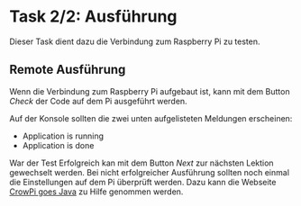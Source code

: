 # Task 2/2: Ausführung
Dieser Task dient dazu die Verbindung zum Raspberry Pi zu testen. 

## Remote Ausführung
Wenn die Verbindung zum Raspberry Pi aufgebaut ist, kann mit dem Button *Check* der Code auf dem Pi ausgeführt werden.

Auf der Konsole sollten die zwei unten aufgelisteten Meldungen erscheinen:

- Application is running 
- Application is done

War der Test Erfolgreich kan mit dem Button *Next* zur nächsten Lektion gewechselt werden. Bei nicht erfolgreicher 
Ausführung sollten noch einmal die Einstellungen auf dem Pi überprüft werden. Dazu kann die Webseite 
[CrowPi goes Java](https://fhnw-ip5-ip6.github.io/CrowPiGoesJavaTutorial/de/setup/raspberry/) zu Hilfe genommen werden.